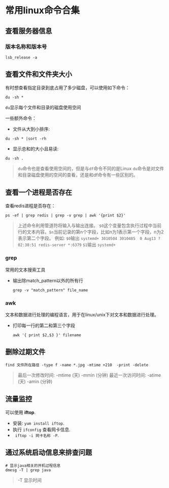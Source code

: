 # 常用linux命令合集
## 查看服务器信息
### 版本名称和版本号
```shell
lsb_release -a
```



## 查看文件和文件夹大小
有时想查看指定目录到底占用了多少磁盘，可以使用如下命令：
```shell
du -sh *
```
`du`显示每个文件和目录的磁盘使用空间

一些额外命令：

* 文件从大到小排序:

```shell
du -sh * |sort -rh
``` 

* 显示总和的大小且易读:

```shell
du -sh .
``` 

> `du`命令也是查看使用空间的，但是与`df`命令不同的是Linux `du`命令是对文件和目录磁盘使用的空间的查看，还是和df命令有一些区别的。

## 查看一个进程是否存在
查看redis进程是否存在：
```shell
ps -ef | grep redis | grep -v grep | awk '{print $2}'
```
> 上述命令利用管道符将输入与输出连接。
> `$0`这个变量包含执行过程中当前行的文本内容。`$n`当前记录的第n个字段，比如n为1表示第一个字段，n为2表示第二个字段。
> 例如: 
> `$0`输出 `systemd+ 3010504 3010485  0 Aug13 ?        02:38:51 redis-server *:6379` 
> `$1`输出 `systemd+`
### grep 
常用的文本搜索工具 
* 输出除match_pattern以外的所有行
  ```shell 
  grep -v "match_pattern" file_name
  ```

### awk
文本和数据进行处理的编程语言，用于在linux/unix下对文本和数据进行处理。
* 打印每一行的第二和第三个字段
  ```shell 
  awk '{ print $2,$3 }' filename
  ```


## 删除过期文件 
```shell
find 文件所在路径 -type f -name *.jpg -mtime +210  -print -delete
```
> 最后一次修改时间: -mtime (天)  -mmin (分钟)
> 最近一次访问时间: -atime (天)  -amin (分钟)

## 流量监控
可以使用 **iftop**.

* 安装: `yum install iftop`.
* 执行 `ifconfig` 查看网卡信息.
* ` iftop -i 网卡名称 -P`.


## 通过系统启动信息来排查问题
```shell
# 显示java相关的开机过程信息
dmesg -T | grep java
```
> -T 显示时间
